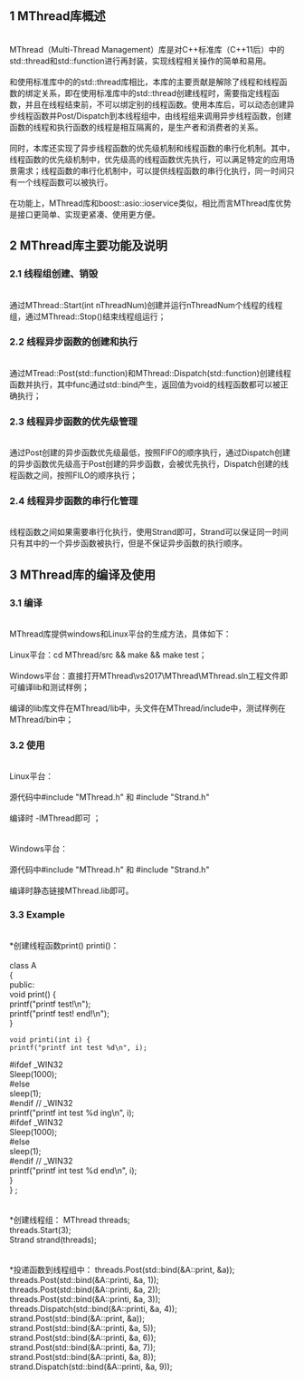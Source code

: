 ## 1 MThread库概述
<br> MThread（Multi-Thread Management）库是对C++标准库（C++11后）中的std::thread和std::function进行再封装，实现线程相关操作的简单和易用。 </br>
<br> 和使用标准库中的的std::thread库相比，本库的主要贡献是解除了线程和线程函数的绑定关系，即在使用标准库中的std::thread创建线程时，需要指定线程函数，并且在线程结束前，不可以绑定别的线程函数。使用本库后，可以动态创建异步线程函数并Post/Dispatch到本线程组中，由线程组来调用异步线程函数，创建函数的线程和执行函数的线程是相互隔离的，是生产者和消费者的关系。</br>
<br> 同时，本库还实现了异步线程函数的优先级机制和线程函数的串行化机制。其中，线程函数的优先级机制中，优先级高的线程函数优先执行，可以满足特定的应用场景需求；线程函数的串行化机制中，可以提供线程函数的串行化执行，同一时间只有一个线程函数可以被执行。</br>
<br> 在功能上，MThread库和boost::asio::ioservice类似，相比而言MThread库优势是接口更简单、实现更紧凑、使用更方便。</br>

## 2 MThread库主要功能及说明
  ### 2.1 线程组创建、销毁
  <br> 通过MThread::Start(int nThreadNum)创建并运行nThreadNum个线程的线程组，通过MThread::Stop()结束线程组运行；</br>
  ### 2.2 线程异步函数的创建和执行
  <br> 通过MTread::Post(std::function)和MThread::Dispatch(std::function)创建线程函数并执行，其中func通过std::bind产生，返回值为void的线程函数都可以被正确执行；</br>
  ### 2.3 线程异步函数的优先级管理
  <br> 通过Post创建的异步函数优先级最低，按照FIFO的顺序执行，通过Dispatch创建的异步函数优先级高于Post创建的异步函数，会被优先执行，Dispatch创建的线程函数之间，按照FILO的顺序执行；</br>
  ### 2.4 线程异步函数的串行化管理
  <br> 线程函数之间如果需要串行化执行，使用Strand即可，Strand可以保证同一时间只有其中的一个异步函数被执行，但是不保证异步函数的执行顺序。</br>

## 3 MThread库的编译及使用
### 3.1 编译
<br>MThread库提供windows和Linux平台的生成方法，具体如下： </br>
<br>Linux平台：cd MThread/src && make && make test； </br>
<br>Windows平台：直接打开MThread\vs2017\MThread\MThread.sln工程文件即可编译lib和测试样例； </br>
<br>编译的lib库文件在MThread/lib中，头文件在MThread/include中，测试样例在MThread/bin中； </br>
### 3.2 使用
<br>Linux平台：</br>
<br>源代码中#include "MThread.h" 和 #include "Strand.h" </br>
<br>编译时 -lMThread即可 ；</br>
<br />
<br>Windows平台：</br>
<br>源代码中#include "MThread.h" 和 #include "Strand.h" </br>
<br>编译时静态链接MThread.lib即可。 </br>
### 3.3 Example
<br>*创建线程函数print() printi()：</br>
<br>
class A  
{  
public:  
    void print() {  
        printf("printf test!\n");  
        printf("printf test! end!\n");  
    }  

    void printi(int i) {  
	printf("printf int test %d\n", i);  
#ifdef _WIN32  
	Sleep(1000);  
#else  
	sleep(1);  
#endif // _WIN32  
	printf("printf int test %d ing\n", i);  
#ifdef _WIN32  
	Sleep(1000);  
#else  
	sleep(1);  
#endif // _WIN32  
	printf("printf int test %d end\n", i);  
    }  
} ;  
<br />
<br>
*创建线程组：
    MThread threads;  
    threads.Start(3);  
    Strand strand(threads);  
<br />
<br>
*投递函数到线程组中：
    threads.Post(std::bind(&A::print, &a));  
    threads.Post(std::bind(&A::printi, &a, 1));  
    threads.Post(std::bind(&A::printi, &a, 2));  
    threads.Post(std::bind(&A::printi, &a, 3));  
    threads.Dispatch(std::bind(&A::printi, &a, 4));  
    strand.Post(std::bind(&A::print, &a));  
    strand.Post(std::bind(&A::printi, &a, 5));  
    strand.Post(std::bind(&A::printi, &a, 6));  
    strand.Post(std::bind(&A::printi, &a, 7));  
    strand.Post(std::bind(&A::printi, &a, 8));  
    strand.Dispatch(std::bind(&A::printi, &a, 9));  
    
<br />
